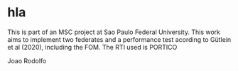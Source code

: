 # hla

This is part of an MSC project at Sao Paulo Federal University.
This work aims to implement two federates and a performance test acording to Gütlein et al (2020), including the FOM.
The RTI used is PORTICO

Joao Rodolfo
